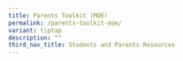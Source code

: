 ```yaml
---
title: Parents Toolkit (MOE)
permalink: /parents-toolkit-moe/
variant: tiptap
description: ""
third_nav_title: Students and Parents Resources
---
```

<p></p>